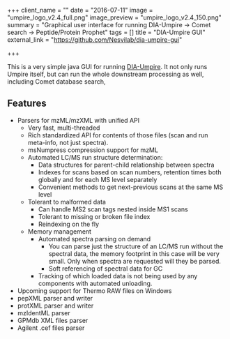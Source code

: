 +++
client_name = ""
date = "2016-07-11"
image = "umpire_logo_v2.4_full.png"
image_preview = "umpire_logo_v2.4_150.png"
summary = "Graphical user interface for running DIA-Umpire -> Comet search -> Peptide/Protein Prophet"
tags = []
title = "DIA-Umpire GUI"
external_link = "https://github.com/Nesvilab/dia-umpire-gui"

+++

This is a very simple java GUI for running [DIA-Umpire](http://diaumpire.sourceforge.net/). It not only runs Umpire itself, but can run the whole downstream processing as well, including Comet database search,

## Features
- Parsers for mzML/mzXML with unified API
  - Very fast, multi-threaded
  - Rich standardized API for contents of those files (scan and run meta-info, not just spectra).
  - msNumpress compression support for mzML
  - Automated LC/MS run structure determination:
    - Data structures for parent-child relationship between spectra
    - Indexes for scans based on scan numbers, retention times both globally
    and for each MS level separately
    - Convenient methods to get next-previous scans at the same MS level
  - Tolerant to malformed data
    - Can handle MS2 scan tags nested inside MS1 scans
    - Tolerant to missing or broken file index
    - Reindexing on the fly
  - Memory management
    - Automated spectra parsing on demand
      - You can parse just the structure of an LC/MS run without the spectral data, the memory footprint in this case will be very small. Only when spectra are requested
      will they be parsed.
      - Soft referencing of spectral data for GC
    - Tracking of which loaded data is not being used by any components with automated unloading.
- Upcoming support for Thermo RAW files on Windows
- pepXML parser and writer
- protXML parser and writer
- mzIdentML parser
- GPMdb XML files parser
- Agilent .cef files parser
